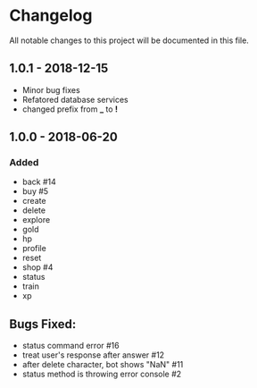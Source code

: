 # Changelog
All notable changes to this project will be documented in this file.

## 1.0.1 - 2018-12-15

- Minor bug fixes
- Refatored database services
- changed prefix from **_** to **!**

## 1.0.0 - 2018-06-20
### Added
- back  #14
- buy #5
- create
- delete
- explore
- gold
- hp
- profile
- reset
- shop #4 
- status
- train
- xp

##  Bugs Fixed:
- status command error #16
- treat user's response after answer #12
- after delete character, bot shows "NaN"  #11
- status method is throwing error console #2 

